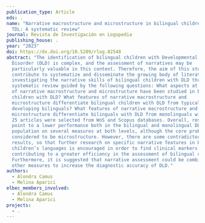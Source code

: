 ```yaml
---
publication_type: Article
eds: .
name: "Narrative macrostructure and microstructure in bilingual children with
  TDL: A systematic review"
journal: Revista de Investigación en Logopedia
publishing_house: .
year: "2023"
doi: https://dx.doi.org/10.5209/rlog.82548
abstract: "The identification of bilingual children with Developmental Language
  Disorder (DLD) is complex, and the assessment of narratives may be
  particularly valuable in this context. Therefore, the aim of this study is to
  contribute to systematize and disseminate the growing body of literature
  investigating the narrative skills of bilingual children with DLD through a
  systematic review guided by the following questions: What aspects at the level
  of narrative macrostructure and microstructure have been studied in bilingual
  children with DLD? What features of narrative macrostructure and
  microstructure differentiate bilingual children with DLD from typically
  developing bilinguals? What features of narrative macrostructure and
  microstructure differentiate bilinguals with DLD from monolinguals with DLD?
  25 articles were selected from WoS and Scopus databases. Overall, results
  point to a lower performance both in the bilingual and monolingual DLD
  population on several measures at both levels, although the core problem is
  considered to be microstructure. However, there are some contradictory
  results, so that further research on specific narrative features in both
  children’s languages is encouraged in order to find clinical markers
  contributing to a greater efficiency in the assessment of bilingual children.
  Furthermore, it is suggested that narrative assessment could be combined with
  other measures to increase the diagnostic accuracy of DLD."
authors:
  - Alondra Camus
  - Melina Aparici
elbec_members_involved:
  - Alondra Camus
  - Melina Aparici
projects:
  - .
---
```

